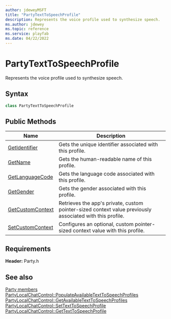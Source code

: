 ```yaml
---
author: jdeweyMSFT
title: "PartyTextToSpeechProfile"
description: Represents the voice profile used to synthesize speech.
ms.author: jdewey
ms.topic: reference
ms.service: playfab
ms.date: 04/22/2022
---
```


# PartyTextToSpeechProfile  

Represents the voice profile used to synthesize speech.  

## Syntax  
  
```cpp  
class PartyTextToSpeechProfile  
```  
  
## Public Methods  
  
| Name | Description |  
| --- | --- |  
| [GetIdentifier](methods/partytexttospeechprofile_getidentifier.md) | Gets the unique identifier associated with this profile. |  
| [GetName](methods/partytexttospeechprofile_getname.md) | Gets the human-readable name of this profile. |  
| [GetLanguageCode](methods/partytexttospeechprofile_getlanguagecode.md) | Gets the language code associated with this profile. |  
| [GetGender](methods/partytexttospeechprofile_getgender.md) | Gets the gender associated with this profile. |  
| [GetCustomContext](methods/partytexttospeechprofile_getcustomcontext.md) | Retrieves the app's private, custom pointer-sized context value previously associated with this profile. |  
| [SetCustomContext](methods/partytexttospeechprofile_setcustomcontext.md) | Configures an optional, custom pointer-sized context value with this profile. |  

  
  
## Requirements  
  
**Header:** Party.h
  
## See also  
[Party members](../../party_members.md)  
[PartyLocalChatControl::PopulateAvailableTextToSpeechProfiles](../PartyLocalChatControl/methods/partylocalchatcontrol_populateavailabletexttospeechprofiles.md)  
[PartyLocalChatControl::GetAvailableTextToSpeechProfiles](../PartyLocalChatControl/methods/partylocalchatcontrol_getavailabletexttospeechprofiles.md)  
[PartyLocalChatControl::SetTextToSpeechProfile](../PartyLocalChatControl/methods/partylocalchatcontrol_settexttospeechprofile.md)  
[PartyLocalChatControl::GetTextToSpeechProfile](../PartyLocalChatControl/methods/partylocalchatcontrol_gettexttospeechprofile.md)
  
  
  
